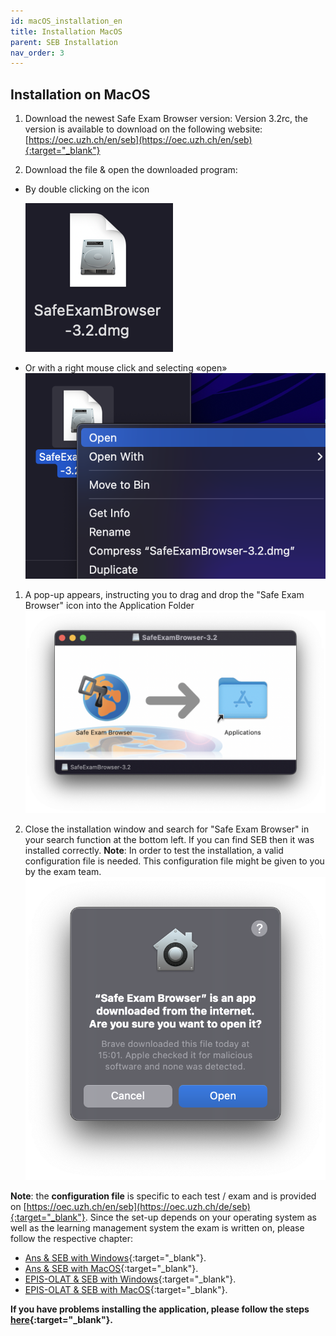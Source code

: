 ```yaml
---
id: macOS_installation_en
title: Installation MacOS
parent: SEB Installation
nav_order: 3
---
```


## Installation on MacOS

1. Download the newest Safe Exam Browser version:
Version 3.2rc, the version is available to download on the following website: [https://oec.uzh.ch/en/seb](https://oec.uzh.ch/en/seb){:target="_blank"}

1. Download the file & open the downloaded program:
* By double clicking on the icon

    [![MacOS-Download-2_1](assets/download-MacOS-step2_1.png)](assets/download-MacOS-step2_1.png)
* Or with a right mouse click and selecting «open»
    [![MacOS-Download-2_2](assets/download-MacOS-step2_2.png)](assets/download-MacOS-step2_2.png)

1. A pop-up appears, instructing you to drag and drop the "Safe Exam Browser" icon into the Application Folder 
[![MacOS-Download-3](assets/download-MacOS-step3.png)](assets/download-MacOS-step3.png)

1. Close the installation window and search for "Safe Exam Browser" in your search function at the bottom left. If you can find SEB then it was installed correctly. **Note**: In order to test the installation, a valid configuration file is needed. This configuration file might be given to you by the exam team.
[![MacOS-Download-4](assets/download-MacOS-step4.png)](assets/download-MacOS-step4.png)

**Note**: the **configuration file** is specific to each test / exam and is provided on [https://oec.uzh.ch/en/seb](https://oec.uzh.ch/de/seb){:target="_blank"}. Since the set-up depends on your operating system as well as the learning management system the exam is written on, please follow the respective chapter:
* [Ans & SEB with Windows](https://uzh-oec.github.io/seb-en/exam_seb_ans_win_en.html){:target="_blank"}.
* [Ans & SEB with MacOS](https://uzh-oec.github.io/seb-en/exam_seb_ans_mac_en.html){:target="_blank"}.
* [EPIS-OLAT & SEB with Windows](https://uzh-oec.github.io/seb-en/exam_seb_epis_win_en.html){:target="_blank"}.
* [EPIS-OLAT & SEB with MacOS](https://uzh-oec.github.io/seb-en/exam_seb_epis_mac_en.html){:target="_blank"}.


**If you have problems installing the application, please follow the steps [here](https://uzh-oec.github.io/seb-en/installation_problems_en.html){:target="_blank"}.**


